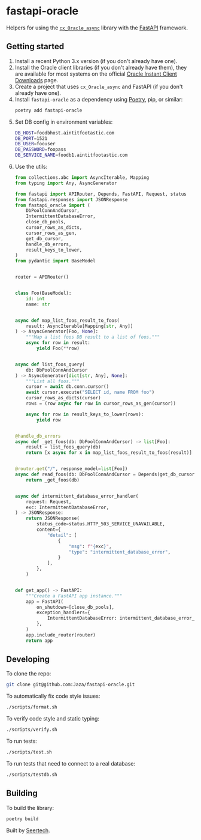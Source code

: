 # fastapi-oracle

Helpers for using the [`cx_Oracle_async`](https://github.com/GoodManWEN/cx_Oracle_async) library with the [FastAPI](https://github.com/tiangolo/fastapi) framework.


## Getting started

1. Install a recent Python 3.x version (if you don't already have one).
2. Install the Oracle client libraries (if you don't already have them), they are available for most systems on the official [Oracle Instant Client Downloads](https://www.oracle.com/database/technologies/instant-client/downloads.html) page.
3. Create a project that uses `cx_Oracle_async` and FastAPI (if you don't already have one).
4. Install `fastapi-oracle` as a dependency using [Poetry](https://python-poetry.org/), pip, or similar:
   ```sh
   poetry add fastapi-oracle
   ```
5. Set DB config in environment variables:
   ```sh
   DB_HOST=foodbhost.aintitfootastic.com
   DB_PORT=1521
   DB_USER=foouser
   DB_PASSWORD=foopass
   DB_SERVICE_NAME=foodb1.aintitfootastic.com
6. Use the utils:
   ```python
   from collections.abc import AsyncIterable, Mapping
   from typing import Any, AsyncGenerator

   from fastapi import APIRouter, Depends, FastAPI, Request, status
   from fastapi.responses import JSONResponse
   from fastapi_oracle import (
       DbPoolConnAndCursor,
       IntermittentDatabaseError,
       close_db_pools,
       cursor_rows_as_dicts,
       cursor_rows_as_gen,
       get_db_cursor,
       handle_db_errors,
       result_keys_to_lower,
   )
   from pydantic import BaseModel


   router = APIRouter()


   class Foo(BaseModel):
       id: int
       name: str


   async def map_list_foos_result_to_foos(
       result: AsyncIterable[Mapping[str, Any]]
   ) -> AsyncGenerator[Foo, None]:
       """Map a list foos DB result to a list of foos."""
       async for row in result:
           yield Foo(**row)


   async def list_foos_query(
       db: DbPoolConnAndCursor
   ) -> AsyncGenerator[dict[str, Any], None]:
       """List all foos."""
       cursor = await db.conn.cursor()
       await cursor.execute("SELECT id, name FROM foo")
       cursor_rows_as_dicts(cursor)
       rows = (row async for row in cursor_rows_as_gen(cursor))

       async for row in result_keys_to_lower(rows):
           yield row


   @handle_db_errors
   async def _get_foos(db: DbPoolConnAndCursor) -> list[Foo]:
       result = list_foos_query(db)
       return [x async for x in map_list_foos_result_to_foos(result)]


   @router.get("/", response_model=list[Foo])
   async def read_foos(db: DbPoolConnAndCursor = Depends(get_db_cursor)):
       return _get_foos(db)


   async def intermittent_database_error_handler(
       request: Request,
       exc: IntermittentDatabaseError,
   ) -> JSONResponse:
       return JSONResponse(
           status_code=status.HTTP_503_SERVICE_UNAVAILABLE,
           content={
               "detail": [
                   {
                       "msg": f"{exc}",
                       "type": "intermittent_database_error",
                   }
               ],
           },
       )


   def get_app() -> FastAPI:
       """Create a FastAPI app instance."""
       app = FastAPI(
           on_shutdown=[close_db_pools],
           exception_handlers={
               IntermittentDatabaseError: intermittent_database_error_handler,
           },
       )
       app.include_router(router)
       return app
   ```


## Developing

To clone the repo:

```sh
git clone git@github.com:Jaza/fastapi-oracle.git
```

To automatically fix code style issues:

```sh
./scripts/format.sh
```

To verify code style and static typing:

```sh
./scripts/verify.sh
```

To run tests:

```sh
./scripts/test.sh
```

To run tests that need to connect to a real database:

```sh
./scripts/testdb.sh
```


## Building

To build the library:

```sh
poetry build
```


Built by [Seertech](https://www.seertechsolutions.com/).
